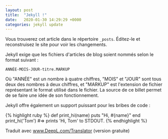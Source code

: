 ```yaml
---
layout: post
title:  "Jekyll !"
date:   2020-01-30 14:29:29 +0000
categories: jekyll update
---
```

Vous trouverez cet article dans le répertoire `_posts`. Éditez-le et reconstruisez le site pour voir les changements.

Jekyll exige que les fichiers d'articles de blog soient nommés selon le format suivant :

`ANNÉE-MOIS-JOUR-titre.MARKUP`

Où "ANNÉE" est un nombre à quatre chiffres, "MOIS" et "JOUR" sont tous deux des nombres à deux chiffres, et "MARKUP" est l'extension de fichier représentant le format utilisé dans le fichier. La source de ce billet permet de se faire une idée de son fonctionnement.

Jekyll offre également un support puissant pour les bribes de code :

{% highlight ruby %}
def print_hi(name)
  puts "Hi, #{name}"
end
print_hi('Tom')
#=> prints 'Hi, Tom' to STDOUT.
{% endhighlight %}


[jekyll-docs]: https://jekyllrb.com/docs/home
[jekyll-gh]:   https://github.com/jekyll/jekyll
[jekyll-talk]: https://talk.jekyllrb.com/

Traduit avec www.DeepL.com/Translator (version gratuite)
